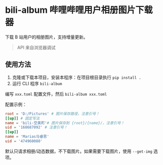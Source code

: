 # bili-album  哔哩哔哩用户相册图片下载器

下载 B 站用户的相册图片，支持增量更新。

> API 来自浏览器调试

## 使用方法

1. 克隆或下载本项目，安装本程序：在项目根目录执行 `pip install .`
2. 运行 CLI 程序 `bili-album`

编写 `xxx.toml` 配置文件，然后 `bili-album xxx.toml`

配置示例：

```toml
root = 'D:/Pictures' # 图片保存路径，注意引号！
[[up]] # 固定写法
name = 'bili-空美町'# 图片保存到 {root}/{name}/，注意引号！
uid = '168687092' # 注意引号！
[[up]]
name = 'Marias马睿思'
uid = '474960080'
```

默认只请求相册/动态数据，不下载图片。如果需要下载图片，使用 `--get-img` 选项。
